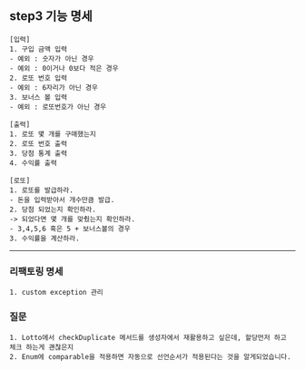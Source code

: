 ## step3 기능 명세

    [입력]
    1. 구입 금액 입력
    - 예외 : 숫자가 아닌 경우
    - 예외 : 0이거나 0보다 적은 경우
    2. 로또 번호 입력
    - 예외 : 6자리가 아닌 경우
    3. 보너스 볼 입력
    - 예외 : 로또번호가 아닌 경우

    [출력]
    1. 로또 몇 개를 구매했는지
    2. 로또 번호 출력
    3. 당첨 통계 출력
    4. 수익률 출력

    [로또]
    1. 로또를 발급하라.
    - 돈을 입력받아서 개수만큼 발급.
    2. 당첨 되었는지 확인하라.
    -> 되었다면 몇 개를 맞췄는지 확인하라.
    - 3,4,5,6 혹은 5 + 보너스볼의 경우
    3. 수익률을 계산하라.

---

### 리팩토링 명세

    1. custom exception 관리


### 질문

    1. Lotto에서 checkDuplicate 메서드를 생성자에서 재활용하고 싶은데, 할당먼저 하고 체크 하는게 괜찮은지
    2. Enum에 comparable을 적용하면 자동으로 선언순서가 적용된다는 것을 알게되었습니다.